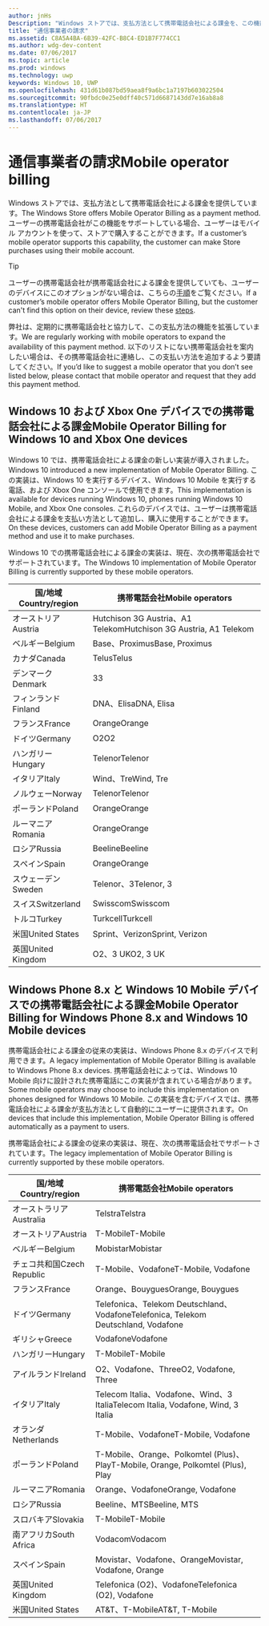 ```yaml
---
author: jnHs
Description: "Windows ストアでは、支払方法として携帯電話会社による課金を、この機能をサポートしている携帯電話会社に提供しています。"
title: "通信事業者の請求"
ms.assetid: C8A5A4BA-6B39-42FC-B8C4-ED1B7F774CC1
ms.author: wdg-dev-content
ms.date: 07/06/2017
ms.topic: article
ms.prod: windows
ms.technology: uwp
keywords: Windows 10, UWP
ms.openlocfilehash: 431d61b087bd59aea8f9a6bc1a7197b603022504
ms.sourcegitcommit: 90fbdc0e25e0dff40c571d6687143dd7e16ab8a8
ms.translationtype: HT
ms.contentlocale: ja-JP
ms.lasthandoff: 07/06/2017
---
```

# <a name="mobile-operator-billing"></a><span data-ttu-id="f9d45-104">通信事業者の請求</span><span class="sxs-lookup"><span data-stu-id="f9d45-104">Mobile operator billing</span></span>


<span data-ttu-id="f9d45-105">Windows ストアでは、支払方法として携帯電話会社による課金を提供しています。</span><span class="sxs-lookup"><span data-stu-id="f9d45-105">The Windows Store offers Mobile Operator Billing as a payment method.</span></span> <span data-ttu-id="f9d45-106">ユーザーの携帯電話会社がこの機能をサポートしている場合、ユーザーはモバイル アカウントを使って、ストアで購入することができます。</span><span class="sxs-lookup"><span data-stu-id="f9d45-106">If a customer’s mobile operator supports this capability, the customer can make Store purchases using their mobile account.</span></span>

> [!TIP]
>  <span data-ttu-id="f9d45-107">ユーザーの携帯電話会社が携帯電話会社による課金を提供していても、ユーザーのデバイスにこのオプションがない場合は、こちらの[手順](http://go.microsoft.com/fwlink/p/?LinkId=523993)をご覧ください。</span><span class="sxs-lookup"><span data-stu-id="f9d45-107">If a customer’s mobile operator offers Mobile Operator Billing, but the customer can't find this option on their device, review these [steps](http://go.microsoft.com/fwlink/p/?LinkId=523993).</span></span>

<span data-ttu-id="f9d45-108">弊社は、定期的に携帯電話会社と協力して、この支払方法の機能を拡張しています。</span><span class="sxs-lookup"><span data-stu-id="f9d45-108">We are regularly working with mobile operators to expand the availability of this payment method.</span></span> <span data-ttu-id="f9d45-109">以下のリストにない携帯電話会社を案内したい場合は、その携帯電話会社に連絡し、この支払い方法を追加するよう要請してください。</span><span class="sxs-lookup"><span data-stu-id="f9d45-109">If you’d like to suggest a mobile operator that you don’t see listed below, please contact that mobile operator and request that they add this payment method.</span></span>

## <a name="mobile-operator-billing-for-windows-10-and-xbox-one-devices"></a><span data-ttu-id="f9d45-110">Windows 10 および Xbox One デバイスでの携帯電話会社による課金</span><span class="sxs-lookup"><span data-stu-id="f9d45-110">Mobile Operator Billing for Windows 10 and Xbox One devices</span></span>

<span data-ttu-id="f9d45-111">Windows 10 では、携帯電話会社による課金の新しい実装が導入されました。</span><span class="sxs-lookup"><span data-stu-id="f9d45-111">Windows 10 introduced a new implementation of Mobile Operator Billing.</span></span> <span data-ttu-id="f9d45-112">この実装は、Windows 10 を実行するデバイス、Windows 10 Mobile を実行する電話、および Xbox One コンソールで使用できます。</span><span class="sxs-lookup"><span data-stu-id="f9d45-112">This implementation is available for devices running Windows 10, phones running Windows 10 Mobile, and Xbox One consoles.</span></span> <span data-ttu-id="f9d45-113">これらのデバイスでは、ユーザーは携帯電話会社による課金を支払い方法として追加し、購入に使用することができます。</span><span class="sxs-lookup"><span data-stu-id="f9d45-113">On these devices, customers can add Mobile Operator Billing as a payment method and use it to make purchases.</span></span> 

<span data-ttu-id="f9d45-114">Windows 10 での携帯電話会社による課金の実装は、現在、次の携帯電話会社でサポートされています。</span><span class="sxs-lookup"><span data-stu-id="f9d45-114">The Windows 10 implementation of Mobile Operator Billing is currently supported by these mobile operators.</span></span>

| <span data-ttu-id="f9d45-115">国/地域</span><span class="sxs-lookup"><span data-stu-id="f9d45-115">Country/region</span></span>  | <span data-ttu-id="f9d45-116">携帯電話会社</span><span class="sxs-lookup"><span data-stu-id="f9d45-116">Mobile operators</span></span>     |
|-----------------|----------------------|
| <span data-ttu-id="f9d45-117">オーストリア</span><span class="sxs-lookup"><span data-stu-id="f9d45-117">Austria</span></span>         | <span data-ttu-id="f9d45-118">Hutchison 3G Austria、A1 Telekom</span><span class="sxs-lookup"><span data-stu-id="f9d45-118">Hutchison 3G Austria, A1 Telekom</span></span> |
| <span data-ttu-id="f9d45-119">ベルギー</span><span class="sxs-lookup"><span data-stu-id="f9d45-119">Belgium</span></span>         | <span data-ttu-id="f9d45-120">Base、Proximus</span><span class="sxs-lookup"><span data-stu-id="f9d45-120">Base, Proximus</span></span>       |
| <span data-ttu-id="f9d45-121">カナダ</span><span class="sxs-lookup"><span data-stu-id="f9d45-121">Canada</span></span>          | <span data-ttu-id="f9d45-122">Telus</span><span class="sxs-lookup"><span data-stu-id="f9d45-122">Telus</span></span>                |
| <span data-ttu-id="f9d45-123">デンマーク</span><span class="sxs-lookup"><span data-stu-id="f9d45-123">Denmark</span></span>         | <span data-ttu-id="f9d45-124">3</span><span class="sxs-lookup"><span data-stu-id="f9d45-124">3</span></span>                    |
| <span data-ttu-id="f9d45-125">フィンランド</span><span class="sxs-lookup"><span data-stu-id="f9d45-125">Finland</span></span>         | <span data-ttu-id="f9d45-126">DNA、Elisa</span><span class="sxs-lookup"><span data-stu-id="f9d45-126">DNA, Elisa</span></span>           |
| <span data-ttu-id="f9d45-127">フランス</span><span class="sxs-lookup"><span data-stu-id="f9d45-127">France</span></span>          | <span data-ttu-id="f9d45-128">Orange</span><span class="sxs-lookup"><span data-stu-id="f9d45-128">Orange</span></span>               |
| <span data-ttu-id="f9d45-129">ドイツ</span><span class="sxs-lookup"><span data-stu-id="f9d45-129">Germany</span></span>         | <span data-ttu-id="f9d45-130">O2</span><span class="sxs-lookup"><span data-stu-id="f9d45-130">O2</span></span>                   |
| <span data-ttu-id="f9d45-131">ハンガリー</span><span class="sxs-lookup"><span data-stu-id="f9d45-131">Hungary</span></span>         | <span data-ttu-id="f9d45-132">Telenor</span><span class="sxs-lookup"><span data-stu-id="f9d45-132">Telenor</span></span>              |
| <span data-ttu-id="f9d45-133">イタリア</span><span class="sxs-lookup"><span data-stu-id="f9d45-133">Italy</span></span>           | <span data-ttu-id="f9d45-134">Wind、Tre</span><span class="sxs-lookup"><span data-stu-id="f9d45-134">Wind, Tre</span></span>            |
| <span data-ttu-id="f9d45-135">ノルウェー</span><span class="sxs-lookup"><span data-stu-id="f9d45-135">Norway</span></span>          | <span data-ttu-id="f9d45-136">Telenor</span><span class="sxs-lookup"><span data-stu-id="f9d45-136">Telenor</span></span>              |
| <span data-ttu-id="f9d45-137">ポーランド</span><span class="sxs-lookup"><span data-stu-id="f9d45-137">Poland</span></span>          | <span data-ttu-id="f9d45-138">Orange</span><span class="sxs-lookup"><span data-stu-id="f9d45-138">Orange</span></span>               |
| <span data-ttu-id="f9d45-139">ルーマニア</span><span class="sxs-lookup"><span data-stu-id="f9d45-139">Romania</span></span>         | <span data-ttu-id="f9d45-140">Orange</span><span class="sxs-lookup"><span data-stu-id="f9d45-140">Orange</span></span>               |
| <span data-ttu-id="f9d45-141">ロシア</span><span class="sxs-lookup"><span data-stu-id="f9d45-141">Russia</span></span>          | <span data-ttu-id="f9d45-142">Beeline</span><span class="sxs-lookup"><span data-stu-id="f9d45-142">Beeline</span></span>              |
| <span data-ttu-id="f9d45-143">スペイン</span><span class="sxs-lookup"><span data-stu-id="f9d45-143">Spain</span></span>           | <span data-ttu-id="f9d45-144">Orange</span><span class="sxs-lookup"><span data-stu-id="f9d45-144">Orange</span></span>               |
| <span data-ttu-id="f9d45-145">スウェーデン</span><span class="sxs-lookup"><span data-stu-id="f9d45-145">Sweden</span></span>          | <span data-ttu-id="f9d45-146">Telenor、3</span><span class="sxs-lookup"><span data-stu-id="f9d45-146">Telenor, 3</span></span>           |
| <span data-ttu-id="f9d45-147">スイス</span><span class="sxs-lookup"><span data-stu-id="f9d45-147">Switzerland</span></span>     | <span data-ttu-id="f9d45-148">Swisscom</span><span class="sxs-lookup"><span data-stu-id="f9d45-148">Swisscom</span></span>             |
| <span data-ttu-id="f9d45-149">トルコ</span><span class="sxs-lookup"><span data-stu-id="f9d45-149">Turkey</span></span>          | <span data-ttu-id="f9d45-150">Turkcell</span><span class="sxs-lookup"><span data-stu-id="f9d45-150">Turkcell</span></span>             |
| <span data-ttu-id="f9d45-151">米国</span><span class="sxs-lookup"><span data-stu-id="f9d45-151">United States</span></span>   | <span data-ttu-id="f9d45-152">Sprint、Verizon</span><span class="sxs-lookup"><span data-stu-id="f9d45-152">Sprint, Verizon</span></span>      |
| <span data-ttu-id="f9d45-153">英国</span><span class="sxs-lookup"><span data-stu-id="f9d45-153">United Kingdom</span></span>  | <span data-ttu-id="f9d45-154">O2、3 UK</span><span class="sxs-lookup"><span data-stu-id="f9d45-154">O2, 3 UK</span></span>             |

 

## <a name="mobile-operator-billing-for-windows-phone-8x-and-windows-10-mobile-devices"></a><span data-ttu-id="f9d45-155">Windows Phone 8.x と Windows 10 Mobile デバイスでの携帯電話会社による課金</span><span class="sxs-lookup"><span data-stu-id="f9d45-155">Mobile Operator Billing for Windows Phone 8.x and Windows 10 Mobile devices</span></span>


<span data-ttu-id="f9d45-156">携帯電話会社による課金の従来の実装は、Windows Phone 8.x のデバイスで利用できます。</span><span class="sxs-lookup"><span data-stu-id="f9d45-156">A legacy implementation of Mobile Operator Billing is available to Windows Phone 8.x devices.</span></span> <span data-ttu-id="f9d45-157">携帯電話会社によっては、Windows 10 Mobile 向けに設計された携帯電話にこの実装が含まれている場合があります。</span><span class="sxs-lookup"><span data-stu-id="f9d45-157">Some mobile operators may choose to include this implementation on phones designed for Windows 10 Mobile.</span></span> <span data-ttu-id="f9d45-158">この実装を含むデバイスでは、携帯電話会社による課金が支払方法として自動的にユーザーに提供されます。</span><span class="sxs-lookup"><span data-stu-id="f9d45-158">On devices that include this implementation, Mobile Operator Billing is offered automatically as a payment to users.</span></span>

<span data-ttu-id="f9d45-159">携帯電話会社による課金の従来の実装は、現在、次の携帯電話会社でサポートされています。</span><span class="sxs-lookup"><span data-stu-id="f9d45-159">The legacy implementation of Mobile Operator Billing is currently supported by these mobile operators.</span></span>

| <span data-ttu-id="f9d45-160">国/地域</span><span class="sxs-lookup"><span data-stu-id="f9d45-160">Country/region</span></span>       | <span data-ttu-id="f9d45-161">携帯電話会社</span><span class="sxs-lookup"><span data-stu-id="f9d45-161">Mobile operators</span></span>                                                   |
|----------------------|--------------------------------------------------------------------|
| <span data-ttu-id="f9d45-162">オーストラリア</span><span class="sxs-lookup"><span data-stu-id="f9d45-162">Australia</span></span>            | <span data-ttu-id="f9d45-163">Telstra</span><span class="sxs-lookup"><span data-stu-id="f9d45-163">Telstra</span></span>                                                            |
| <span data-ttu-id="f9d45-164">オーストリア</span><span class="sxs-lookup"><span data-stu-id="f9d45-164">Austria</span></span>              | <span data-ttu-id="f9d45-165">T-Mobile</span><span class="sxs-lookup"><span data-stu-id="f9d45-165">T-Mobile</span></span>                                                           |
| <span data-ttu-id="f9d45-166">ベルギー</span><span class="sxs-lookup"><span data-stu-id="f9d45-166">Belgium</span></span>              | <span data-ttu-id="f9d45-167">Mobistar</span><span class="sxs-lookup"><span data-stu-id="f9d45-167">Mobistar</span></span>                                                           |
| <span data-ttu-id="f9d45-168">チェコ共和国</span><span class="sxs-lookup"><span data-stu-id="f9d45-168">Czech Republic</span></span>       | <span data-ttu-id="f9d45-169">T-Mobile、Vodafone</span><span class="sxs-lookup"><span data-stu-id="f9d45-169">T-Mobile, Vodafone</span></span>                                                 |
| <span data-ttu-id="f9d45-170">フランス</span><span class="sxs-lookup"><span data-stu-id="f9d45-170">France</span></span>               | <span data-ttu-id="f9d45-171">Orange、Bouygues</span><span class="sxs-lookup"><span data-stu-id="f9d45-171">Orange, Bouygues</span></span>                                              |
| <span data-ttu-id="f9d45-172">ドイツ</span><span class="sxs-lookup"><span data-stu-id="f9d45-172">Germany</span></span>              | <span data-ttu-id="f9d45-173">Telefonica、Telekom Deutschland、Vodafone</span><span class="sxs-lookup"><span data-stu-id="f9d45-173">Telefonica, Telekom Deutschland, Vodafone</span></span>                          |
| <span data-ttu-id="f9d45-174">ギリシャ</span><span class="sxs-lookup"><span data-stu-id="f9d45-174">Greece</span></span>               | <span data-ttu-id="f9d45-175">Vodafone</span><span class="sxs-lookup"><span data-stu-id="f9d45-175">Vodafone</span></span>                                                           |
| <span data-ttu-id="f9d45-176">ハンガリー</span><span class="sxs-lookup"><span data-stu-id="f9d45-176">Hungary</span></span>              | <span data-ttu-id="f9d45-177">T-Mobile</span><span class="sxs-lookup"><span data-stu-id="f9d45-177">T-Mobile</span></span>                                                           |
| <span data-ttu-id="f9d45-178">アイルランド</span><span class="sxs-lookup"><span data-stu-id="f9d45-178">Ireland</span></span>              | <span data-ttu-id="f9d45-179">O2、Vodafone、Three</span><span class="sxs-lookup"><span data-stu-id="f9d45-179">O2, Vodafone, Three</span></span>                                                |
| <span data-ttu-id="f9d45-180">イタリア</span><span class="sxs-lookup"><span data-stu-id="f9d45-180">Italy</span></span>                | <span data-ttu-id="f9d45-181">Telecom Italia、Vodafone、Wind、3 Italia</span><span class="sxs-lookup"><span data-stu-id="f9d45-181">Telecom Italia, Vodafone, Wind, 3 Italia</span></span>                           |
| <span data-ttu-id="f9d45-182">オランダ</span><span class="sxs-lookup"><span data-stu-id="f9d45-182">Netherlands</span></span>          | <span data-ttu-id="f9d45-183">T-Mobile、Vodafone</span><span class="sxs-lookup"><span data-stu-id="f9d45-183">T-Mobile, Vodafone</span></span>                                                 |
| <span data-ttu-id="f9d45-184">ポーランド</span><span class="sxs-lookup"><span data-stu-id="f9d45-184">Poland</span></span>               | <span data-ttu-id="f9d45-185">T-Mobile、Orange、Polkomtel (Plus)、Play</span><span class="sxs-lookup"><span data-stu-id="f9d45-185">T-Mobile, Orange, Polkomtel (Plus), Play</span></span>                           |
| <span data-ttu-id="f9d45-186">ルーマニア</span><span class="sxs-lookup"><span data-stu-id="f9d45-186">Romania</span></span>              | <span data-ttu-id="f9d45-187">Orange、Vodafone</span><span class="sxs-lookup"><span data-stu-id="f9d45-187">Orange, Vodafone</span></span>                                                   |
| <span data-ttu-id="f9d45-188">ロシア</span><span class="sxs-lookup"><span data-stu-id="f9d45-188">Russia</span></span>               | <span data-ttu-id="f9d45-189">Beeline、MTS</span><span class="sxs-lookup"><span data-stu-id="f9d45-189">Beeline, MTS</span></span>                                                       |
| <span data-ttu-id="f9d45-190">スロバキア</span><span class="sxs-lookup"><span data-stu-id="f9d45-190">Slovakia</span></span>             | <span data-ttu-id="f9d45-191">T-Mobile</span><span class="sxs-lookup"><span data-stu-id="f9d45-191">T-Mobile</span></span>                                                           |
| <span data-ttu-id="f9d45-192">南アフリカ</span><span class="sxs-lookup"><span data-stu-id="f9d45-192">South Africa</span></span>         | <span data-ttu-id="f9d45-193">Vodacom</span><span class="sxs-lookup"><span data-stu-id="f9d45-193">Vodacom</span></span>                                                            |
| <span data-ttu-id="f9d45-194">スペイン</span><span class="sxs-lookup"><span data-stu-id="f9d45-194">Spain</span></span>                | <span data-ttu-id="f9d45-195">Movistar、Vodafone、Orange</span><span class="sxs-lookup"><span data-stu-id="f9d45-195">Movistar, Vodafone, Orange</span></span>                                         |
| <span data-ttu-id="f9d45-196">英国</span><span class="sxs-lookup"><span data-stu-id="f9d45-196">United Kingdom</span></span>       | <span data-ttu-id="f9d45-197">Telefonica (O2)、Vodafone</span><span class="sxs-lookup"><span data-stu-id="f9d45-197">Telefonica (O2), Vodafone</span></span>        |
| <span data-ttu-id="f9d45-198">米国</span><span class="sxs-lookup"><span data-stu-id="f9d45-198">United States</span></span>        | <span data-ttu-id="f9d45-199">AT&T、T-Mobile</span><span class="sxs-lookup"><span data-stu-id="f9d45-199">AT&T, T-Mobile</span></span>                                                     |


 


 

 




